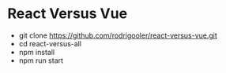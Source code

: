 # React Versus Vue

- git clone https://github.com/rodrigooler/react-versus-vue.git
- cd react-versus-all
- npm install
- npm run start